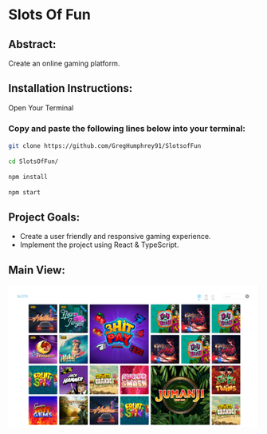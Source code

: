# Slots Of Fun

## **Abstract:**

Create an online gaming platform.

## **Installation Instructions:**

Open Your Terminal

### Copy and paste the following lines below into your terminal:

```bash
git clone https://github.com/GregHumphrey91/SlotsofFun
```

```bash
cd SlotsOfFun/
```

```bash
npm install
```

```bash
npm start
```

## **Project Goals:**

- Create a user friendly and responsive gaming experience.
- Implement the project using React & TypeScript.

## **Main View:**

![View](src/assets/Img/ScreenShots/SlotsOfFun.png)
